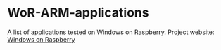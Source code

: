 # WoR-ARM-applications
A list of applications tested on Windows on Raspberry.
Project website: [Windows on Raspberry](https://worproject.ml/)
